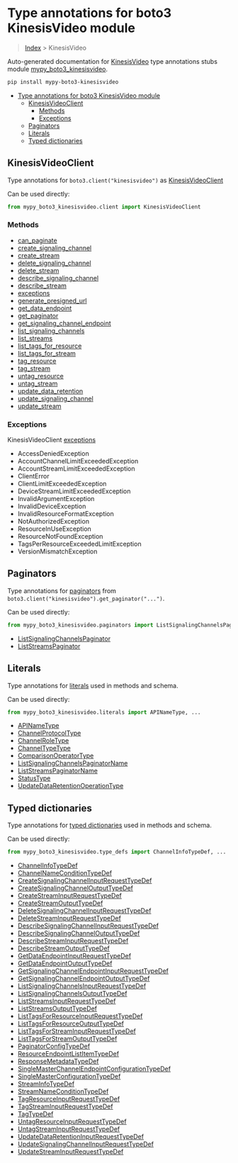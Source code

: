 # Type annotations for boto3 KinesisVideo module

> [Index](..) > KinesisVideo

Auto-generated documentation for
[KinesisVideo](https://boto3.amazonaws.com/v1/documentation/api/latest/reference/services/kinesisvideo.html#KinesisVideo)
type annotations stubs module
[mypy_boto3_kinesisvideo](https://pypi.org/project/mypy-boto3-kinesisvideo/).

```bash
pip install mypy-boto3-kinesisvideo
```

- [Type annotations for boto3 KinesisVideo module](#type-annotations-for-boto3-kinesisvideo-module)
  - [KinesisVideoClient](#kinesisvideoclient)
    - [Methods](#methods)
    - [Exceptions](#exceptions)
  - [Paginators](#paginators)
  - [Literals](#literals)
  - [Typed dictionaries](#typed-dictionaries)

## KinesisVideoClient

Type annotations for `boto3.client("kinesisvideo")` as
[KinesisVideoClient](./client.md)

Can be used directly:

```python
from mypy_boto3_kinesisvideo.client import KinesisVideoClient
```

### Methods

- [can_paginate](./client.md#can_paginate)
- [create_signaling_channel](./client.md#create_signaling_channel)
- [create_stream](./client.md#create_stream)
- [delete_signaling_channel](./client.md#delete_signaling_channel)
- [delete_stream](./client.md#delete_stream)
- [describe_signaling_channel](./client.md#describe_signaling_channel)
- [describe_stream](./client.md#describe_stream)
- [exceptions](./client.md#exceptions)
- [generate_presigned_url](./client.md#generate_presigned_url)
- [get_data_endpoint](./client.md#get_data_endpoint)
- [get_paginator](./client.md#get_paginator)
- [get_signaling_channel_endpoint](./client.md#get_signaling_channel_endpoint)
- [list_signaling_channels](./client.md#list_signaling_channels)
- [list_streams](./client.md#list_streams)
- [list_tags_for_resource](./client.md#list_tags_for_resource)
- [list_tags_for_stream](./client.md#list_tags_for_stream)
- [tag_resource](./client.md#tag_resource)
- [tag_stream](./client.md#tag_stream)
- [untag_resource](./client.md#untag_resource)
- [untag_stream](./client.md#untag_stream)
- [update_data_retention](./client.md#update_data_retention)
- [update_signaling_channel](./client.md#update_signaling_channel)
- [update_stream](./client.md#update_stream)

### Exceptions

KinesisVideoClient [exceptions](./client.md#exceptions)

- AccessDeniedException
- AccountChannelLimitExceededException
- AccountStreamLimitExceededException
- ClientError
- ClientLimitExceededException
- DeviceStreamLimitExceededException
- InvalidArgumentException
- InvalidDeviceException
- InvalidResourceFormatException
- NotAuthorizedException
- ResourceInUseException
- ResourceNotFoundException
- TagsPerResourceExceededLimitException
- VersionMismatchException

## Paginators

Type annotations for [paginators](./paginators.md) from
`boto3.client("kinesisvideo").get_paginator("...")`.

Can be used directly:

```python
from mypy_boto3_kinesisvideo.paginators import ListSignalingChannelsPaginator, ...
```

- [ListSignalingChannelsPaginator](./paginators.md#listsignalingchannelspaginator)
- [ListStreamsPaginator](./paginators.md#liststreamspaginator)

## Literals

Type annotations for [literals](./literals.md) used in methods and schema.

Can be used directly:

```python
from mypy_boto3_kinesisvideo.literals import APINameType, ...
```

- [APINameType](./literals.md#apinametype)
- [ChannelProtocolType](./literals.md#channelprotocoltype)
- [ChannelRoleType](./literals.md#channelroletype)
- [ChannelTypeType](./literals.md#channeltypetype)
- [ComparisonOperatorType](./literals.md#comparisonoperatortype)
- [ListSignalingChannelsPaginatorName](./literals.md#listsignalingchannelspaginatorname)
- [ListStreamsPaginatorName](./literals.md#liststreamspaginatorname)
- [StatusType](./literals.md#statustype)
- [UpdateDataRetentionOperationType](./literals.md#updatedataretentionoperationtype)

## Typed dictionaries

Type annotations for [typed dictionaries](./type_defs.md) used in methods and
schema.

Can be used directly:

```python
from mypy_boto3_kinesisvideo.type_defs import ChannelInfoTypeDef, ...
```

- [ChannelInfoTypeDef](./type_defs.md#channelinfotypedef)
- [ChannelNameConditionTypeDef](./type_defs.md#channelnameconditiontypedef)
- [CreateSignalingChannelInputRequestTypeDef](./type_defs.md#createsignalingchannelinputrequesttypedef)
- [CreateSignalingChannelOutputTypeDef](./type_defs.md#createsignalingchanneloutputtypedef)
- [CreateStreamInputRequestTypeDef](./type_defs.md#createstreaminputrequesttypedef)
- [CreateStreamOutputTypeDef](./type_defs.md#createstreamoutputtypedef)
- [DeleteSignalingChannelInputRequestTypeDef](./type_defs.md#deletesignalingchannelinputrequesttypedef)
- [DeleteStreamInputRequestTypeDef](./type_defs.md#deletestreaminputrequesttypedef)
- [DescribeSignalingChannelInputRequestTypeDef](./type_defs.md#describesignalingchannelinputrequesttypedef)
- [DescribeSignalingChannelOutputTypeDef](./type_defs.md#describesignalingchanneloutputtypedef)
- [DescribeStreamInputRequestTypeDef](./type_defs.md#describestreaminputrequesttypedef)
- [DescribeStreamOutputTypeDef](./type_defs.md#describestreamoutputtypedef)
- [GetDataEndpointInputRequestTypeDef](./type_defs.md#getdataendpointinputrequesttypedef)
- [GetDataEndpointOutputTypeDef](./type_defs.md#getdataendpointoutputtypedef)
- [GetSignalingChannelEndpointInputRequestTypeDef](./type_defs.md#getsignalingchannelendpointinputrequesttypedef)
- [GetSignalingChannelEndpointOutputTypeDef](./type_defs.md#getsignalingchannelendpointoutputtypedef)
- [ListSignalingChannelsInputRequestTypeDef](./type_defs.md#listsignalingchannelsinputrequesttypedef)
- [ListSignalingChannelsOutputTypeDef](./type_defs.md#listsignalingchannelsoutputtypedef)
- [ListStreamsInputRequestTypeDef](./type_defs.md#liststreamsinputrequesttypedef)
- [ListStreamsOutputTypeDef](./type_defs.md#liststreamsoutputtypedef)
- [ListTagsForResourceInputRequestTypeDef](./type_defs.md#listtagsforresourceinputrequesttypedef)
- [ListTagsForResourceOutputTypeDef](./type_defs.md#listtagsforresourceoutputtypedef)
- [ListTagsForStreamInputRequestTypeDef](./type_defs.md#listtagsforstreaminputrequesttypedef)
- [ListTagsForStreamOutputTypeDef](./type_defs.md#listtagsforstreamoutputtypedef)
- [PaginatorConfigTypeDef](./type_defs.md#paginatorconfigtypedef)
- [ResourceEndpointListItemTypeDef](./type_defs.md#resourceendpointlistitemtypedef)
- [ResponseMetadataTypeDef](./type_defs.md#responsemetadatatypedef)
- [SingleMasterChannelEndpointConfigurationTypeDef](./type_defs.md#singlemasterchannelendpointconfigurationtypedef)
- [SingleMasterConfigurationTypeDef](./type_defs.md#singlemasterconfigurationtypedef)
- [StreamInfoTypeDef](./type_defs.md#streaminfotypedef)
- [StreamNameConditionTypeDef](./type_defs.md#streamnameconditiontypedef)
- [TagResourceInputRequestTypeDef](./type_defs.md#tagresourceinputrequesttypedef)
- [TagStreamInputRequestTypeDef](./type_defs.md#tagstreaminputrequesttypedef)
- [TagTypeDef](./type_defs.md#tagtypedef)
- [UntagResourceInputRequestTypeDef](./type_defs.md#untagresourceinputrequesttypedef)
- [UntagStreamInputRequestTypeDef](./type_defs.md#untagstreaminputrequesttypedef)
- [UpdateDataRetentionInputRequestTypeDef](./type_defs.md#updatedataretentioninputrequesttypedef)
- [UpdateSignalingChannelInputRequestTypeDef](./type_defs.md#updatesignalingchannelinputrequesttypedef)
- [UpdateStreamInputRequestTypeDef](./type_defs.md#updatestreaminputrequesttypedef)

